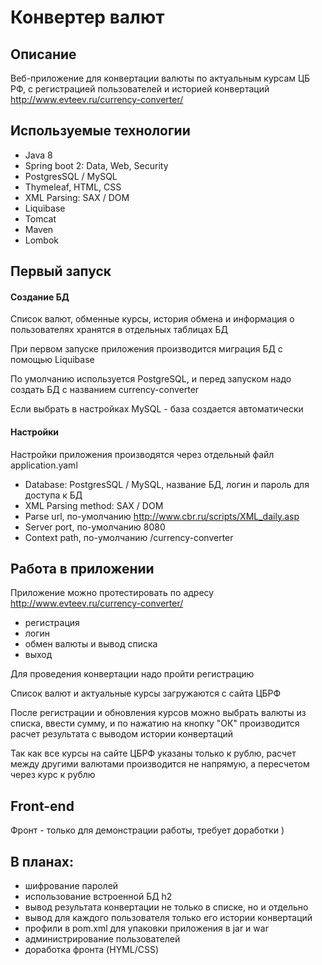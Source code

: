 

# Конвертер валют

## Описание

Веб-приложение для конвертации валюты по актуальным курсам ЦБ РФ, с регистрацией пользователей и историей конвертаций\
http://www.evteev.ru/currency-converter/

## Используемые технологии

- Java 8 
- Spring boot 2: Data, Web, Security
- PostgresSQL / MySQL
- Thymeleaf, HTML, CSS
- XML Parsing: SAX / DOM
- Liquibase
- Tomcat
- Maven
- Lombok

## Первый запуск
#### Создание БД

Список валют, обменные курсы, история обмена и информация о пользователях хранятся в отдельных таблицах БД 

При первом запуске приложения производится миграция БД с помощью Liquibase

По умолчанию используется PostgreSQL, и перед запуском надо создать БД с названием currency-converter 

Если выбрать в настройках MySQL - база создается автоматически


#### Настройки 

Настройки приложения производятся через отдельный файл application.yaml

- Database: PostgresSQL / MySQL, название БД, логин и пароль для доступа к БД
- XML Parsing method: SAX / DOM
- Parse url, по-умолчанию http://www.cbr.ru/scripts/XML_daily.asp
- Server port, по-умолчанию 8080
- Context path, по-умолчанию /currency-converter

## Работа в приложении

Приложение можно протестировать по адресу \
http://www.evteev.ru/currency-converter/

- регистрация
- логин
- обмен валюты и вывод списка
- выход

Для проведения конвертации надо пройти регистрацию

Список валют и актуальные курсы загружаются с сайта ЦБРФ 

После регистрации и обновления курсов можно выбрать валюты из списка, ввести сумму, и по нажатию на кнопку "ОК" производится расчет результата с выводом истории конвертаций

Так как все курсы на сайте ЦБРФ указаны только к рублю, расчет между другими валютами производится не напрямую, а пересчетом через курс к рублю

## Front-end



Фронт - только для демонстрации работы, требует доработки )

## В планах: 

- шифрование паролей
- использование встроенной БД h2
- вывод результата конвертации не только в списке, но и отдельно
- вывод для каждого пользователя только его истории конвертаций
- профили в pom.xml для упаковки приложения в jar и war
- администрирование пользователей
- доработка фронта (HYML/CSS)
